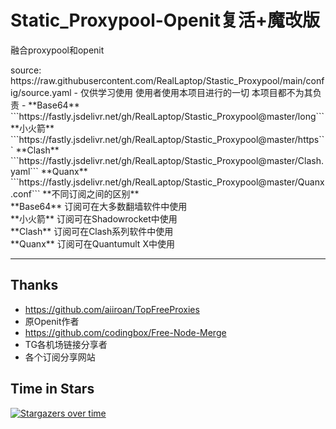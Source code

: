 # Static_Proxypool-Openit复活+魔改版
融合proxypool和openit

<!--格式问题--!>
source: https://raw.githubusercontent.com/RealLaptop/Stastic_Proxypool/main/config/source.yaml


-
仅供学习使用
使用者使用本项目进行的一切
本项目都不为其负责

-
**Base64**
```https://fastly.jsdelivr.net/gh/RealLaptop/Stastic_Proxypool@master/long```

**小火箭**
```https://fastly.jsdelivr.net/gh/RealLaptop/Stastic_Proxypool@master/https```

**Clash**
```https://fastly.jsdelivr.net/gh/RealLaptop/Stastic_Proxypool@master/Clash.yaml```

**Quanx**
```https://fastly.jsdelivr.net/gh/RealLaptop/Stastic_Proxypool@master/Quanx.conf```

**不同订阅之间的区别**
<br>**Base64** 订阅可在大多数翻墙软件中使用 
<br>**小火箭** 订阅可在Shadowrocket中使用 
<br>**Clash** 订阅可在Clash系列软件中使用 
<br>**Quanx** 订阅可在Quantumult X中使用

<!--**节点备注里**-->
<!--<br>**N** = 完全解锁Netflix｜**N(-)** = 解锁Netflix自制剧  <br>**D** = Disney+｜**B** = B站港澳台｜**B(T)** = 台湾专属-->

<!--本订阅由Openit节点网络和互联网公开节点组成节点网络稳定且可持续发展,下为节点网络分布-->
<!--稳定x安全=**贵**｜稳定x白嫖=**危险**｜安全x白嫖=**不稳定**｜稳定x~~安全~~x白嫖=**本仓库** 欢迎大家**Star！**-->
***
## Thanks
- https://github.com/aiiroan/TopFreeProxies
- 原Openit作者
- https://github.com/codingbox/Free-Node-Merge
- TG各机场链接分享者
- 各个订阅分享网站
## Time in Stars
<!--替换成自己的仓库和名字就可以用了-->
[![Stargazers over time](https://starchart.cc/RealLaptop/Stastic_Proxypool.svg)](https://starchart.cc/RealLaptop/Stastic_Proxypool)

